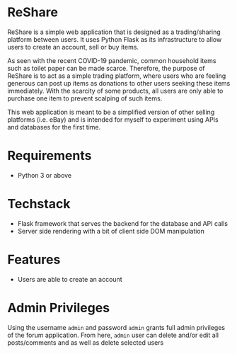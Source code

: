 # ReShare

ReShare is a simple web application that is designed as a trading/sharing platform between users. It uses Python Flask as its infrastructure to allow users to create an account, sell or buy items. 

As seen with the recent COVID-19 pandemic, common household items such as toilet paper can be made scarce. Therefore, the purpose of ReShare is to act as a simple trading platform, where users who are feeling generous can post up items as donations to other users seeking these items immediately. With the scarcity of some products, all users are only able to purchase one item to prevent scalping of such items.

This web application is meant to be a simplified version of other selling platforms (i.e. eBay) and is intended for myself to experiment using APIs and databases for the first time.

# Requirements
- Python 3 or above

# Techstack
- Flask framework that serves the backend for the database and API calls
- Server side rendering with a bit of client side DOM manipulation

# Features
- Users are able to create an account

# Admin Privileges
Using the username `admin` and password `admin` grants full admin privileges of the forum application. From here, `admin` user can delete and/or edit all posts/comments and 
as well as delete selected users


